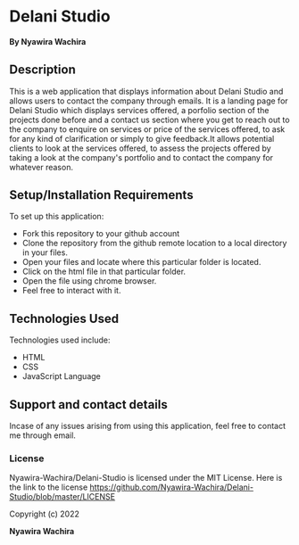 # Delani Studio 
#### By **Nyawira Wachira**
## Description
This is a web application that displays information about Delani Studio and allows users to contact the company through emails. It is a landing page for Delani Studio 
which displays services offered, a porfolio section of the projects done before and a contact us section where you get to reach out to the company 
to enquire on services or price of the services offered, to ask for any kind of clarification or simply to give feedback.It allows potential clients to look at the services
offered, to assess the projects offered by taking a look at the company's portfolio and to contact the company for whatever reason.
## Setup/Installation Requirements
To set up this application:
* Fork this repository to your github account
* Clone the repository from the github remote location to a local directory in your files.
* Open your files and locate where this particular folder is located.
* Click on the html file in that particular folder.
* Open the file using chrome browser.
* Feel free to interact with it.
## Technologies Used
Technologies used include:
* HTML 
* CSS
* JavaScript Language
## Support and contact details
Incase of any issues arising from using this application, feel free to contact me through email.
### License
Nyawira-Wachira/Delani-Studio is licensed under the MIT License.
Here is the link to the license https://github.com/Nyawira-Wachira/Delani-Studio/blob/master/LICENSE

Copyright (c) 2022

**Nyawira Wachira**
  

